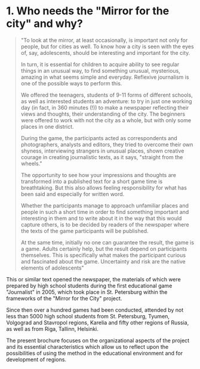 # 1. Who needs the "Mirror for the city" and why?

> "To look at the mirror, at least occasionally, is important not only for people, but for cities as well. To know how a city is seen with the eyes of, say, adolescents, should be interesting and important for the city.
>
> In turn, it is essential for children to acquire ability to see regular things in an unusual way, to find something unusual, mysterious, amazing in what seems simple and everyday. Reflexive journalism is one of the possible ways to perform this.
>
> We offered the teenagers, students of 9-11 forms of different schools, as well as interested students an adventure: to try in just one working day (in fact, in 360 minutes (!)) to make a newspaper reflecting their views and thoughts, their understanding of the city. The beginners were offered to work with not the city as a whole, but with only some places in one district.
>
> During the game, the participants acted as correspondents and photographers, analysts and editors, they tried to overcome their own shyness, interviewing strangers in unusual places, shown creative courage in creating journalistic texts, as it says, "straight from the wheels."
>
> The opportunity to see how your impressions and thoughts are transformed into a published text for a short game time is breathtaking. But this also allows feeling responsibility for what has been said and especially for written word.
>
> Whether the participants manage to approach unfamiliar places and people in such a short time in order to find something important and interesting in them and to write about it in the way that this would capture others, is to be decided by readers of the newspaper where the texts of the game participants will be published.
>
> At the same time, initially no one can guarantee the result, the game is a game. Adults certainly help, but the result depend on participants themselves. This is specifically what makes the participant curious and fascinated about the game. Uncertainty and risk are the native elements of adolescents"

This or similar text opened the newspaper, the materials of which were prepared by high school students during the first educational game "Journalist" in 2005, which took place in St. Petersburg within the frameworks of the "Mirror for the City" project.

Since then over a hundred games had been conducted, attended by not less than 5000 high school students from St. Petersburg, Tyumen, Volgograd and Stavropol regions, Karelia and fifty other regions of Russia, as well as from Riga, Tallinn, Helsinki.

The present brochure focuses on the organizational aspects of the project and its essential characteristics which allow us to reflect upon the possibilities of using the method in the educational environment and for development of regions.

